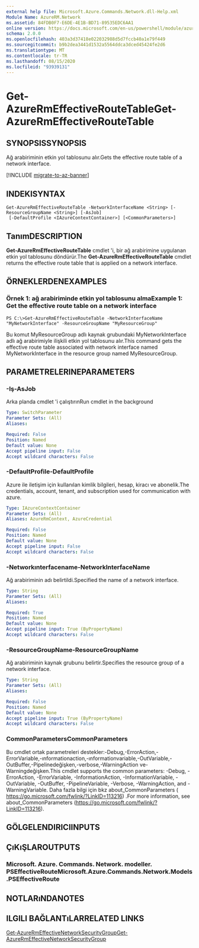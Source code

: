 ```yaml
---
external help file: Microsoft.Azure.Commands.Network.dll-Help.xml
Module Name: AzureRM.Network
ms.assetid: 84FDB0F7-E6DE-4E1B-BD71-89535EDC6AA1
online version: https://docs.microsoft.com/en-us/powershell/module/azurerm.network/get-azurermeffectiveroutetable
schema: 2.0.0
ms.openlocfilehash: 403a3d37418e022032988d5d7fccb40a1e79f449
ms.sourcegitcommit: b9b2dea3441d1532a5564ddca3dced45424fe2d6
ms.translationtype: MT
ms.contentlocale: tr-TR
ms.lasthandoff: 08/15/2020
ms.locfileid: "93939131"
---
```

# <span data-ttu-id="2c2db-101">Get-AzureRmEffectiveRouteTable</span><span class="sxs-lookup"><span data-stu-id="2c2db-101">Get-AzureRmEffectiveRouteTable</span></span>

## <span data-ttu-id="2c2db-102">SYNOPSIS</span><span class="sxs-lookup"><span data-stu-id="2c2db-102">SYNOPSIS</span></span>
<span data-ttu-id="2c2db-103">Ağ arabiriminin etkin yol tablosunu alır.</span><span class="sxs-lookup"><span data-stu-id="2c2db-103">Gets the effective route table of a network interface.</span></span>

[!INCLUDE [migrate-to-az-banner](../../includes/migrate-to-az-banner.md)]

## <span data-ttu-id="2c2db-104">INDEKI</span><span class="sxs-lookup"><span data-stu-id="2c2db-104">SYNTAX</span></span>

```
Get-AzureRmEffectiveRouteTable -NetworkInterfaceName <String> [-ResourceGroupName <String>] [-AsJob]
 [-DefaultProfile <IAzureContextContainer>] [<CommonParameters>]
```

## <span data-ttu-id="2c2db-105">Tanım</span><span class="sxs-lookup"><span data-stu-id="2c2db-105">DESCRIPTION</span></span>
<span data-ttu-id="2c2db-106">**Get-AzureRmEffectiveRouteTable** cmdlet 'i, bir ağ arabirimine uygulanan etkin yol tablosunu döndürür.</span><span class="sxs-lookup"><span data-stu-id="2c2db-106">The **Get-AzureRmEffectiveRouteTable** cmdlet returns the effective route table that is applied on a network interface.</span></span>

## <span data-ttu-id="2c2db-107">ÖRNEKLERDEN</span><span class="sxs-lookup"><span data-stu-id="2c2db-107">EXAMPLES</span></span>

### <span data-ttu-id="2c2db-108">Örnek 1: ağ arabiriminde etkin yol tablosunu alma</span><span class="sxs-lookup"><span data-stu-id="2c2db-108">Example 1: Get the effective route table on a network interface</span></span>
```
PS C:\>Get-AzureRmEffectiveRouteTable -NetworkInterfaceName "MyNetworkInterface" -ResourceGroupName "MyResourceGroup"
```

<span data-ttu-id="2c2db-109">Bu komut MyResourceGroup adlı kaynak grubundaki MyNetworkInterface adlı ağ arabirimiyle ilişkili etkin yol tablosunu alır.</span><span class="sxs-lookup"><span data-stu-id="2c2db-109">This command gets the effective route table associated with network interface named MyNetworkInterface in the resource group named MyResourceGroup.</span></span>

## <span data-ttu-id="2c2db-110">PARAMETRELERINE</span><span class="sxs-lookup"><span data-stu-id="2c2db-110">PARAMETERS</span></span>

### <span data-ttu-id="2c2db-111">-Iş</span><span class="sxs-lookup"><span data-stu-id="2c2db-111">-AsJob</span></span>
<span data-ttu-id="2c2db-112">Arka planda cmdlet 'i çalıştırın</span><span class="sxs-lookup"><span data-stu-id="2c2db-112">Run cmdlet in the background</span></span>

```yaml
Type: SwitchParameter
Parameter Sets: (All)
Aliases: 

Required: False
Position: Named
Default value: None
Accept pipeline input: False
Accept wildcard characters: False
```

### <span data-ttu-id="2c2db-113">-DefaultProfile</span><span class="sxs-lookup"><span data-stu-id="2c2db-113">-DefaultProfile</span></span>
<span data-ttu-id="2c2db-114">Azure ile iletişim için kullanılan kimlik bilgileri, hesap, kiracı ve abonelik.</span><span class="sxs-lookup"><span data-stu-id="2c2db-114">The credentials, account, tenant, and subscription used for communication with azure.</span></span>

```yaml
Type: IAzureContextContainer
Parameter Sets: (All)
Aliases: AzureRmContext, AzureCredential

Required: False
Position: Named
Default value: None
Accept pipeline input: False
Accept wildcard characters: False
```

### <span data-ttu-id="2c2db-115">-Networkınterfacename</span><span class="sxs-lookup"><span data-stu-id="2c2db-115">-NetworkInterfaceName</span></span>
<span data-ttu-id="2c2db-116">Ağ arabiriminin adı belirtildi.</span><span class="sxs-lookup"><span data-stu-id="2c2db-116">Specified the name of a network interface.</span></span>

```yaml
Type: String
Parameter Sets: (All)
Aliases: 

Required: True
Position: Named
Default value: None
Accept pipeline input: True (ByPropertyName)
Accept wildcard characters: False
```

### <span data-ttu-id="2c2db-117">-ResourceGroupName</span><span class="sxs-lookup"><span data-stu-id="2c2db-117">-ResourceGroupName</span></span>
<span data-ttu-id="2c2db-118">Ağ arabiriminin kaynak grubunu belirtir.</span><span class="sxs-lookup"><span data-stu-id="2c2db-118">Specifies the resource group of a network interface.</span></span>

```yaml
Type: String
Parameter Sets: (All)
Aliases: 

Required: False
Position: Named
Default value: None
Accept pipeline input: True (ByPropertyName)
Accept wildcard characters: False
```

### <span data-ttu-id="2c2db-119">CommonParameters</span><span class="sxs-lookup"><span data-stu-id="2c2db-119">CommonParameters</span></span>
<span data-ttu-id="2c2db-120">Bu cmdlet ortak parametreleri destekler:-Debug,-ErrorAction,-ErrorVariable,-ınformationaction,-ınformationvariable,-OutVariable,-OutBuffer,-Pipelinedeğişken,-verbose,-WarningAction ve-Warningdeğişken.</span><span class="sxs-lookup"><span data-stu-id="2c2db-120">This cmdlet supports the common parameters: -Debug, -ErrorAction, -ErrorVariable, -InformationAction, -InformationVariable, -OutVariable, -OutBuffer, -PipelineVariable, -Verbose, -WarningAction, and -WarningVariable.</span></span> <span data-ttu-id="2c2db-121">Daha fazla bilgi için bkz about_CommonParameters ( https://go.microsoft.com/fwlink/?LinkID=113216) .</span><span class="sxs-lookup"><span data-stu-id="2c2db-121">For more information, see about_CommonParameters (https://go.microsoft.com/fwlink/?LinkID=113216).</span></span>

## <span data-ttu-id="2c2db-122">GÖLGELENDIRICI</span><span class="sxs-lookup"><span data-stu-id="2c2db-122">INPUTS</span></span>

## <span data-ttu-id="2c2db-123">ÇıKıŞLAR</span><span class="sxs-lookup"><span data-stu-id="2c2db-123">OUTPUTS</span></span>

### <span data-ttu-id="2c2db-124">Microsoft. Azure. Commands. Network. modeller. PSEffectiveRoute</span><span class="sxs-lookup"><span data-stu-id="2c2db-124">Microsoft.Azure.Commands.Network.Models.PSEffectiveRoute</span></span>

## <span data-ttu-id="2c2db-125">NOTLARıNDA</span><span class="sxs-lookup"><span data-stu-id="2c2db-125">NOTES</span></span>

## <span data-ttu-id="2c2db-126">ILGILI BAĞLANTıLAR</span><span class="sxs-lookup"><span data-stu-id="2c2db-126">RELATED LINKS</span></span>

[<span data-ttu-id="2c2db-127">Get-AzureRmEffectiveNetworkSecurityGroup</span><span class="sxs-lookup"><span data-stu-id="2c2db-127">Get-AzureRmEffectiveNetworkSecurityGroup</span></span>](./Get-AzureRmEffectiveNetworkSecurityGroup.md)


